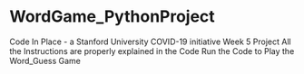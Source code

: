 # WordGame_PythonProject
Code In Place - a Stanford University COVID-19 initiative Week 5 Project
All the Instructions are properly explained in the Code
Run the Code to Play the Word_Guess Game
